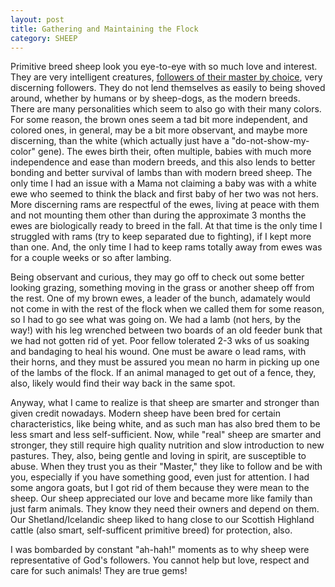 ```yaml
---
layout: post
title: Gathering and Maintaining the Flock
category: SHEEP
---
```


Primitive breed sheep look you eye-to-eye with so much love and interest. They are very intelligent creatures, [followers of their master by choice](https://youtu.be/e45dVgWgV64), very discerning followers. They do not lend themselves as easily to being shoved around, whether by humans or by sheep-dogs, as the modern breeds. There are many personalities which seem to also go with their many colors. For some reason, the brown ones seem a tad bit more independent, and colored ones, in general, may be a bit more observant, and maybe more discerning, than the white (which actually just have a "do-not-show-my-color" gene). The ewes birth their, often multiple, babies with much more independence and ease than modern breeds, and this also lends to better bonding and better survival of lambs than with modern breed sheep. The only time I had an issue with a Mama not claiming a baby was with a white ewe who seemed to think the black and first baby of her two was not hers. More discerning rams are respectful of the ewes, living at peace with them and not mounting them other than during the approximate 3 months the ewes are biologically ready to breed in the fall. At that time is the only time I struggled with rams (try to keep separated due to fighting), if I kept more than one. And, the only time I had to keep rams totally away from ewes was for a couple weeks or so after lambing. 

Being observant and curious, they may go off to check out some better looking grazing, something moving in the grass or another sheep off from the rest. One of my brown ewes, a leader of the bunch, adamately would not come in with the rest of the flock when we called them for some reason, so I had to go see what was going on. We had a lamb (not hers, by the way!) with his leg wrenched between two boards of an old feeder bunk that we had not gotten rid of yet. Poor fellow tolerated 2-3 wks of us soaking and bandaging to heal his wound. One must be aware o lead rams, with their horns, and they must be assured you mean no harm in picking up one of the lambs of the flock. If an animal managed to get out of a fence, they, also, likely would find their way back in the same spot.

Anyway, what I came to realize is that sheep are smarter and stronger than given credit nowadays. Modern sheep have been bred for certain characteristics, like being white, and as such man has also bred them to be less smart and less self-sufficient. Now, while "real" sheep are smarter and stronger, they still require high quality nutrition and slow introduction to new pastures. They, also, being gentle and loving in spirit, are susceptible to abuse. When they trust you as their "Master," they like to follow and be with you, especially if you have something good, even just for attention. I had some angora goats, but I got rid of them because they were mean to the sheep. Our sheep appreciated our love and became more like family than just farm animals. They know they need their owners and depend on them. Our Shetland/Icelandic sheep liked to hang close to our Scottish Highland cattle (also smart, self-sufficent primitive breed) for protection, also. 

I was bombarded by constant "ah-hah!" moments as to why sheep were representative of God's followers. You cannot help but love, respect and care for such animals! They are true gems!
